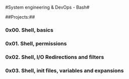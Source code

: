 #System engineering & DevOps - Bash#

##Projects:##

### 0x00. Shell, basics ###

### 0x01. Shell, permissions ###

### 0x02. Shell, I/O Redirections and filters ###

### 0x03. Shell, init files, variables and expansions ###
